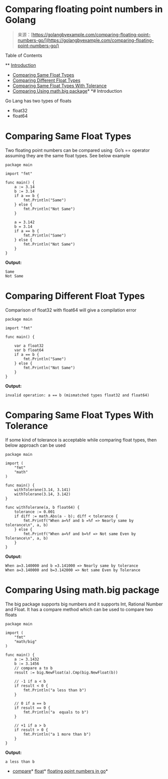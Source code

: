 <!--yml
category: 未分类
date: 2024-10-13 06:05:52
-->

# Comparing floating point numbers in Golang

> 来源：[https://golangbyexample.com/comparing-floating-point-numbers-go/](https://golangbyexample.com/comparing-floating-point-numbers-go/)

Table of Contents

 **   [Introduction](#Introduction "Introduction")
*   [Comparing Same Float Types](#Comparing_Same_Float_Types "Comparing Same Float Types")
*   [Comparing Different Float Types](#Comparing_Different_Float_Types "Comparing Different Float Types")
*   [Comparing Same Float Types With Tolerance](#Comparing_Same_Float_Types_With_Tolerance "Comparing Same Float Types With Tolerance")
*   [Comparing Using math.big package](#Comparing_Using_mathbig_package "Comparing Using math.big package")*  *# Introduction

Go Lang has two types of floats

*   float32
*   float64

# **Comparing Same Float Types**

Two floating point numbers can be compared using  Go’s == operator assuming they are the same float types. See below example

```
package main

import "fmt"

func main() {
    a := 3.14
    b := 3.14
    if a == b {
        fmt.Println("Same")
    } else {
        fmt.Println("Not Same")
    }

    a = 3.142
    b = 3.14
    if a == b {
        fmt.Println("Same")
    } else {
        fmt.Println("Not Same")
    }
}
```

**Output:**

```
Same
Not Same
```

# **Comparing Different Float Types**

Comparison of float32 with float64 will give a compilation error

```
package main

import "fmt"

func main() {

    var a float32
    var b float64
    if a == b {
        fmt.Println("Same")
    } else {
        fmt.Println("Not Same")
    }
}
```

**Output:**

```
invalid operation: a == b (mismatched types float32 and float64)
```

# **Comparing Same Float Types With Tolerance**

If some kind of tolerance is acceptable while comparing float types, then below approach can be used

```
package main

import (
    "fmt"
    "math"
)

func main() {
    withTolerane(3.14, 3.141)
    withTolerane(3.14, 3.142)
}

func withTolerane(a, b float64) {
    tolerance := 0.001
    if diff := math.Abs(a - b); diff < tolerance {
        fmt.Printf("When a=%f and b =%f => Nearly same by tolerance\n", a, b)
    } else {
        fmt.Printf("When a=%f and b=%f => Not same Even by Tolerance\n", a, b)
    }
}
```

**Output:**

```
When a=3.140000 and b =3.141000 => Nearly same by tolerance
When a=3.140000 and b=3.142000 => Not same Even by Tolerance
```

# **Comparing Using math.big package**

The big package supports big numbers and it supports Int, Rational Number and Float. It has a compare method which can be used to compare two floats

```
package main

import (
    "fmt"
    "math/big"
)

func main() {
    a := 3.1432
    b := 3.1456
    // compare a to b
    result := big.NewFloat(a).Cmp(big.NewFloat(b))

    // -1 if a < b
    if result < 0 {
        fmt.Println("a less than b")
    }

    // 0 if a == b
    if result == 0 {
        fmt.Println("a  equals to b")
    }

    // +1 if a > b
    if result > 0 {
        fmt.Println("a 1 more than b")
    }
}
```

**Output:**

```
a less than b
```

*   [compare](https://golangbyexample.com/tag/compare/)*   [float](https://golangbyexample.com/tag/float/)*   [floating point numbers in go](https://golangbyexample.com/tag/floating-point-numbers-in-go/)*